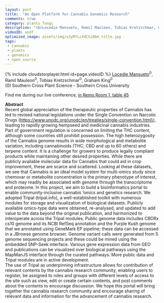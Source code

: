 ```yaml
---
layout: post
title:  "An Open Platform for Cannabis Genomics Research"
comments: true
category: plants_fungi
description: "<b>Locedie Mansueto, Ramil Mauleon, Tobias Kretzschmar, Graham King</b><br/>Recent global appreciation of the therapeutic prop..."
videoID: asdf
optimized_image: assets/img/x2yM7LcXdCSi0bm_title.jpg
tags:
 - Cannabis
 - plants
 - genomics
 - open source
---
```

{% include cloudstorplayer.html id=page.videoID %}
<u>Locedie Mansueto</u><sup>0</sup>, Ramil Mauleon<sup>0</sup>, Tobias Kretzschmar<sup>0</sup>, Graham King<sup>0</sup><br/>
\(0\) Southern Cross Plant Science - Southern Cross University

Find me during our live conference, [in Remo Room 1, table 45](https://remo.co)

<b>Abstract</b><br/>
Recent global appreciation of the therapeutic properties of Cannabis has led to revised national legislations under the Single Convention on Narcotic Drugs \(https://www.unodc.org/unodc/en/treaties/single-convention.html\), leading to rapidly growing hempseed and medicinal cannabis industries. Part of government regulation is concerned on limiting the THC content, although some countries still prohibit possession. The high heterozygosity of the Cannabis genome results in wide morphological and metabolite variation, including cannabinoids \(THC, CBD and up to 60 others\) and terpene content. It is a challenge for growers to produce legally compliant products while maintaining other desired properties. While there are publicly available molecular data for Cannabis that could aid in crop improvement, these are scarce and scattered. Looking at these datasets, we see that Cannabis is an ideal model system for multi-omics study since chemovar or metabolite concentration is the primary phenotype of interest, which may readily be associated with genome through the transcriptome and proteome. In this project, we aim to build a bioinformatics portal to enable community-inclusive cannabis ‘omics and genetics research. We adopted Tripal \(tripal.info\), a well-established toolkit with numerous modules for storage and visualization of biological datasets. Publicly available omics-type data were obtained, re-analysed, and updated to add value to the data beyond the original publication, and harmonized to interoperate across the Tripal modules. Public genome data includes CBDRx cs10 genome and its NCBI RefSeq annotation and the Purple Kush genome that we annotated using GeneMark EP pipeline; these data can be accessed in a JBrowse genome browser. Genome variant calls were generated from 5 genome sequencing projects and these could be mined using the embedded SNP-Seek interface. Various gene expression data from GEO and publications can be visualized over biological pathways using the MapManJS interface through the curated pathways. More public data and Tripal modules are in active development.<br/>The use of Tripal as underpinning infrastructure allows for contribution of relevant contents by the cannabis research community, enabling users to register, be assigned to roles and groups with different levels of access to the site such as view, edit or create certain contents, and post comments about the contents to encourage discussion. We hope this portal will bring together the cannabis research community and encourage sharing of relevant data and information for the advancement of cannabis research.
